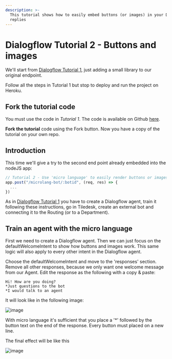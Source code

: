 ```yaml
---
description: >-
  This tutorial shows how to easily embed buttons (or images) in your Dialogflow
  replies
---
```


# Dialogflow Tutorial 2 - Buttons and images

We'll start from [Dialogflow Tutorial 1](apis/tutorials/dialogflow-as-external-chatbot-integration), just adding a small library to our original endpoint.

Follow all the steps in Tutorial 1 but stop to deploy and run the project on Heroku.

## Fork the tutorial code

You must use the code in *Tutorial 1*. The code is available on Github [here](https://github.com/Tiledesk/tiledesk-dialogflow-proxy-tutorial).

**Fork the tutorial** code using the Fork button. Now you have a copy of the tutorial on your own repo.

## Introduction

This time we'll give a try to the second end point already embedded into the nodeJS app:

```javascript
// Tutorial 2 - Use 'micro language' to easily render buttons or images
app.post("/microlang-bot/:botid", (req, res) => {
  ...
})
```

As in [Dialogflow Tutorial 1](apis/tutorials/dialogflow-as-external-chatbot-integration) you have to create a Dialogflow agent, train it following these instructions, go in Tiledesk, create an external bot and connecting it to the Routing (or to a Department).

## Train an agent with the micro language

First we need to create a Dialogflow agent. Then we can just focus on the defaultWelcomeIntent to show how buttons and images work. This same logic will also apply to every other intent in the Dialogflow agent.

Choose the defaultWelcomeIntent and move to the 'responses' section. Remove all other responses, because we only want one welcome message from our Agent. Edit the response as the following with a copy & paste:

```text
Hi! How are you doing?
*Just questions to the bot
*I would talk to an agent
```
It will look like in the following image:

![image](https://user-images.githubusercontent.com/32564846/79048582-7c084000-7c1e-11ea-8b56-9375033d7930.png)

With micro language it's sufficient that you place a '\*' followed by the button text on the end of the response. Every button must placed on a new line.

The final effect will be like this

![image](https://user-images.githubusercontent.com/32564846/79064642-e1097780-7caa-11ea-8710-a54c90987ceb.png)







